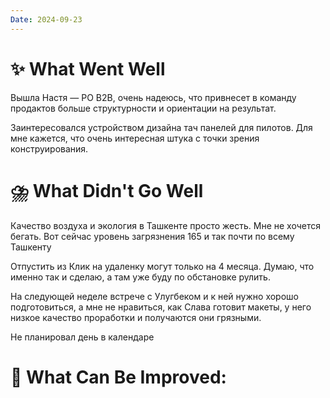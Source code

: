```yaml
---
Date: 2024-09-23
---
```



# **✨ What Went Well**

Вышла Настя — PO B2B, очень надеюсь, что привнесет в команду продактов больше структурности и ориентации на результат. 

Заинтересовался устройством дизайна тач панелей для пилотов. Для мне кажется, что очень интересная штука с точки зрения конструирования. 

#  **⛈️ What Didn't Go Well**

Качество воздуха и экология в Ташкенте просто жесть. Мне не хочется бегать. Вот сейчас уровень загрязнения 165 и так почти по всему Ташкенту

Отпустить из Клик на удаленку могут только на 4 месяца. Думаю, что именно так и сделаю, а там уже буду по обстановке рулить. 


На следующей неделе встрече с Улугбеком и к ней нужно хорошо подготовиться, а мне не нравиться, как Слава готовит макеты, у него низкое качество проработки и получаются они грязными.

Не планировал день в календаре





# **💫 What Can Be Improved**:


